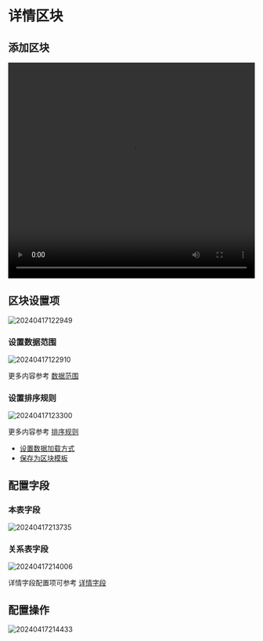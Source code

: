 # 详情区块


## 添加区块

<video width="100%" height="440" controls>
      <source src="https://nocobase-docs.oss-cn-beijing.aliyuncs.com/20240417122622.mp4" type="video/mp4">
</video>

## 区块设置项

![20240417122949](https://nocobase-docs.oss-cn-beijing.aliyuncs.com/20240417122949.png)
### 设置数据范围

![20240417122910](https://nocobase-docs.oss-cn-beijing.aliyuncs.com/20240417122910.png)

更多内容参考 [数据范围](/handbook/ui/blocks/block-settings/data-scope)

### 设置排序规则

![20240417123300](https://nocobase-docs.oss-cn-beijing.aliyuncs.com/20240417123300.png)

更多内容参考 [排序规则](/handbook/ui/blocks/block-settings/sorting-rule)

- [设置数据加载方式](/handbook/ui/blocks/block-settings/loading-mode)
- [保存为区块模板](/handbook/ui/blocks/block-settings/block-template)




## 配置字段

### 本表字段

![20240417213735](https://nocobase-docs.oss-cn-beijing.aliyuncs.com/20240417213735.png)

### 关系表字段

![20240417214006](https://nocobase-docs.oss-cn-beijing.aliyuncs.com/20240417214006.png)

详情字段配置项可参考 [详情字段](/handbook/ui/fields/generic/detail-form-item)

## 配置操作

![20240417214433](https://nocobase-docs.oss-cn-beijing.aliyuncs.com/20240417214433.png)



